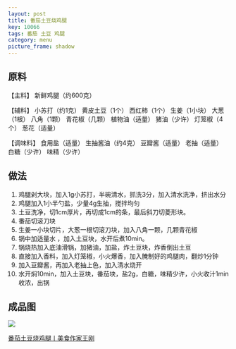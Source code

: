 ```yaml
---
layout: post
title: 番茄土豆烧鸡腿
key: 10066
tags: 番茄 土豆 鸡腿
category: menu
picture_frame: shadow
---
```


## 原料

【主料】
新鲜鸡腿（约600克）

【辅料】
小苏打（约1克）
黄皮土豆（1个）
西红柿（1个）
生姜（1小块）
大葱（1根）
八角（1颗）
青花椒（几颗）
植物油（适量）
猪油（少许）
灯笼椒（4个）
葱花（适量）

【调味料】
食用盐（适量）
生抽酱油（约4克）
豆瓣酱（适量）
老抽（适量）
白糖（少许）
味精（少许）
<!--more-->

## 做法

1. 鸡腿剁大块，加入1g小苏打，半碗清水，抓洗3分，加入清水洗净，挤出水分
2. 鸡腿加入1小半勺盐，少量4g生抽，搅拌均匀
3. 土豆洗净，切1cm厚片，再切成1cm的条，最后斜刀切菱形块。
4. 番茄切滚刀块
5. 生姜一小块切片，大葱一根切滚刀块，加入八角一颗，几颗青花椒
6. 锅中加适量水 ，加入土豆块，水开后煮10min。
7. 锅烧热加入底油滑锅，加猪油，加盐，炸土豆块，炸香倒出土豆
8. 直接加入香料，加入灯笼椒，小火爆香，加入腌制好的鸡腿肉，翻炒1分钟
9. 加入豆瓣酱，再加入老抽上色，加入清水烧开
10. 水开焖10min，加入土豆块，番茄块，盐2g，白糖，味精少许，小火收汁1min 收浓，出锅

## 成品图

![](https://s3.us-west-1.amazonaws.com/menchi.xyz/%E7%95%AA%E8%8C%84%E5%9C%9F%E8%B1%86%E7%83%A7%E9%B8%A1%E8%85%BF.jpg)

[番茄土豆烧鸡腿丨美食作家王刚](https://youtu.be/HC7hPcea_oc)

